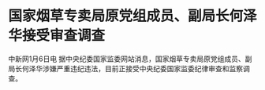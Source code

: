 # 国家烟草专卖局原党组成员、副局长何泽华接受审查调查

中新网1月6日电 据中央纪委国家监委网站消息，国家烟草专卖局原党组成员、副局长何泽华涉嫌严重违纪违法，目前正接受中央纪委国家监委纪律审查和监察调查。

